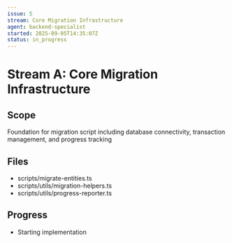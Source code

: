 ```yaml
---
issue: 5
stream: Core Migration Infrastructure
agent: backend-specialist
started: 2025-09-05T14:35:07Z
status: in_progress
---
```


# Stream A: Core Migration Infrastructure

## Scope
Foundation for migration script including database connectivity, transaction management, and progress tracking

## Files
- scripts/migrate-entities.ts
- scripts/utils/migration-helpers.ts
- scripts/utils/progress-reporter.ts

## Progress
- Starting implementation
